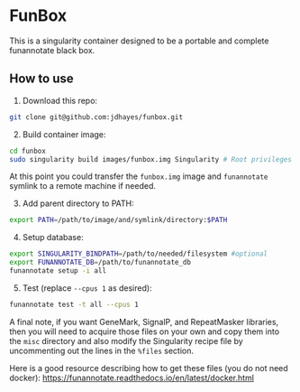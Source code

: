 # FunBox
This is a singularity container designed to be a portable and complete funannotate black box.

## How to use

  1. Download this repo:

```bash
git clone git@github.com:jdhayes/funbox.git
```

  2. Build container image:

```bash
cd funbox
sudo singularity build images/funbox.img Singularity # Root privileges are required
```

At this point you could transfer the `funbox.img` image and `funannotate` symlink to a remote machine if needed.

   3. Add parent directory to PATH:
   
   ```bash
   export PATH=/path/to/image/and/symlink/directory:$PATH
   ```

   4. Setup database:
   
```bash
export SINGULARITY_BINDPATH=/path/to/needed/filesystem #optional
export FUNANNOTATE_DB=/path/to/funannotate_db
funannotate setup -i all
```

   5. Test (replace `--cpus 1` as desired):
   
```bash
funannotate test -t all --cpus 1
```

A final note, if you want GeneMark, SignalP, and RepeatMasker libraries, then you will need to acquire those files on your own and copy them into the `misc` directory and also modify the Singularity recipe file by uncommenting out the lines in the `%files` section.

Here is a good resource describing how to get these files (you do not need docker):
    https://funannotate.readthedocs.io/en/latest/docker.html

